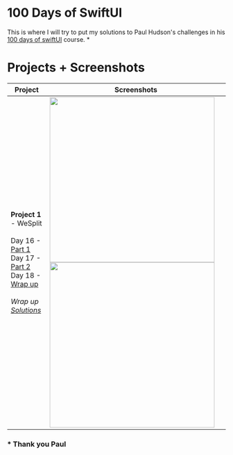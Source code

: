 # 100 Days of  SwiftUI

This is where I will try to put my solutions to Paul Hudson's challenges in his [100 days of swiftUI](https://www.hackingwithswift.com/100/swiftui) course. *


# Projects + Screenshots

Project|Screenshots
-|-
**Project 1** - WeSplit<br/><br/>                                                                                                                              Day 16 - [Part 1](https://www.hackingwithswift.com/100/swiftui/16)<br/>                                                                                        Day 17 - [Part 2](https://www.hackingwithswift.com/100/swiftui/17)<br/>                                                                                        Day 18 - [Wrap up](https://www.hackingwithswift.com/100/swiftui/18)<br/>                                                                                       <br/>                                                                                                                                                                              *Wrap up [Solutions](https://github.com/Ztottas/100-Days-of-SwiftUI/blob/main/Project01.md)*                                                                                   |                                                                                                                                                                              <img src="https://user-images.githubusercontent.com/86367196/123257837-f5721280-d4f2-11eb-8d72-ddb1ecddfaf2.jpg" height="380">                                                                                                                                                                                 <img src="https://user-images.githubusercontent.com/86367196/123258929-39b1e280-d4f4-11eb-8031-6e3c5361df2d.jpg" height="380">


 ### * Thank you Paul
